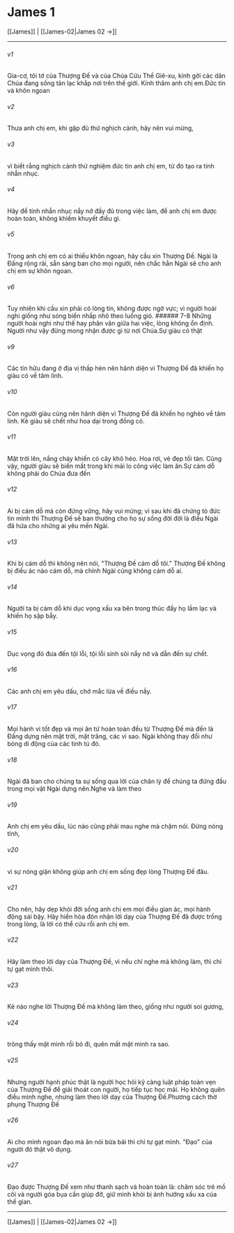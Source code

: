 # James 1

[[James]] | [[James-02|James 02 →]]
***



###### v1 
Gia-cơ, tôi tớ của Thượng Đế và của Chúa Cứu Thế Giê-xu, kính gởi các dân Chúa đang sống tản lạc khắp nơi trên thế giới. Kính thăm anh chị em.Đức tin và khôn ngoan 

###### v2 
Thưa anh chị em, khi gặp đủ thứ nghịch cảnh, hãy nên vui mừng, 

###### v3 
vì biết rằng nghịch cảnh thử nghiệm đức tin anh chị em, từ đó tạo ra tính nhẫn nhục. 

###### v4 
Hãy để tính nhẫn nhục nẩy nở đầy đủ trong việc làm, để anh chị em được hoàn toàn, không khiếm khuyết điều gì. 

###### v5 
Trong anh chị em có ai thiếu khôn ngoan, hãy cầu xin Thượng Đế. Ngài là Đấng rộng rãi, sẵn sàng ban cho mọi người, nên chắc hẳn Ngài sẽ cho anh chị em sự khôn ngoan. 

###### v6 
Tuy nhiên khi cầu xin phải có lòng tin, không được ngờ vực; vì người hoài nghi giống như sóng biển nhấp nhô theo luồng gió. ###### 7-8 Những người hoài nghi như thế hay phân vân giữa hai việc, lòng không ổn định. Người như vậy đừng mong nhận được gì từ nơi Chúa.Sự giàu có thật 

###### v9 
Các tín hữu đang ở địa vị thấp hèn nên hãnh diện vì Thượng Đế đã khiến họ giàu có về tâm linh. 

###### v10 
Còn người giàu cũng nên hãnh diện vì Thượng Đế đã khiến họ nghèo về tâm linh. Kẻ giàu sẽ chết như hoa dại trong đồng cỏ. 

###### v11 
Mặt trời lên, nắng cháy khiến cỏ cây khô héo. Hoa rơi, vẻ đẹp tồi tàn. Cũng vậy, người giàu sẽ biến mất trong khi mải lo công việc làm ăn.Sự cám dỗ không phải do Chúa đưa đến 

###### v12 
Ai bị cám dỗ mà còn đứng vững, hãy vui mừng; vì sau khi đã chứng tỏ đức tin mình thì Thượng Đế sẽ ban thưởng cho họ sự sống đời đời là điều Ngài đã hứa cho những ai yêu mến Ngài. 

###### v13 
Khi bị cám dỗ thì không nên nói, "Thượng Đế cám dỗ tôi." Thượng Đế không bị điều ác nào cám dỗ, mà chính Ngài cũng không cám dỗ ai. 

###### v14 
Người ta bị cám dỗ khi dục vọng xấu xa bên trong thúc đẩy họ lầm lạc và khiến họ sập bẫy. 

###### v15 
Dục vọng đó đưa đến tội lỗi, tội lỗi sinh sôi nẩy nở và dẫn đến sự chết. 

###### v16 
Các anh chị em yêu dấu, chớ mắc lừa về điều nầy. 

###### v17 
Mọi hành vi tốt đẹp và mọi ân tứ hoàn toàn đều từ Thượng Đế mà đến là Đấng dựng nên mặt trời, mặt trăng, các vì sao. Ngài không thay đổi như bóng di động của các tinh tú đó. 

###### v18 
Ngài đã ban cho chúng ta sự sống qua lời của chân lý để chúng ta đứng đầu trong mọi vật Ngài dựng nên.Nghe và làm theo 

###### v19 
Anh chị em yêu dấu, lúc nào cũng phải mau nghe mà chậm nói. Đừng nóng tính, 

###### v20 
vì sự nóng giận không giúp anh chị em sống đẹp lòng Thượng Đế đâu. 

###### v21 
Cho nên, hãy dẹp khỏi đời sống anh chị em mọi điều gian ác, mọi hành động sái bậy. Hãy hiền hòa đón nhận lời dạy của Thượng Đế đã được trồng trong lòng, là lời có thể cứu rỗi anh chị em. 

###### v22 
Hãy làm theo lời dạy của Thượng Đế, vì nếu chỉ nghe mà không làm, thì chỉ tự gạt mình thôi. 

###### v23 
Kẻ nào nghe lời Thượng Đế mà không làm theo, giống như người soi gương, 

###### v24 
trông thấy mặt mình rồi bỏ đi, quên mất mặt mình ra sao. 

###### v25 
Nhưng người hạnh phúc thật là người học hỏi kỹ càng luật pháp toàn vẹn của Thượng Đế để giải thoát con người, họ tiếp tục học mãi. Họ không quên điều mình nghe, nhưng làm theo lời dạy của Thượng Đế.Phương cách thờ phụng Thượng Đế 

###### v26 
Ai cho mình ngoan đạo mà ăn nói bừa bãi thì chỉ tự gạt mình. "Đạo" của người đó thật vô dụng. 

###### v27 
Đạo được Thượng Đế xem như thanh sạch và hoàn toàn là: chăm sóc trẻ mồ côi và người góa bụa cần giúp đỡ, giữ mình khỏi bị ảnh hưởng xấu xa của thế gian.

***
[[James]] | [[James-02|James 02 →]]
